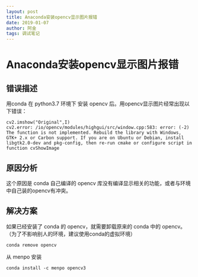 ```yaml
---
layout: post
title: Anaconda安装opencv显示图片报错
date: 2019-01-07
author: 阿金
tags: 调试笔记
---
```


# Anaconda安装opencv显示图片报错

 
## 错误描述

用conda 在 python3.7 环境下 安装 opencv 后。用opencv显示图片经常出现以下错误：

```Text
cv2.imshow("Original",I)
cv2.error: /io/opencv/modules/highgui/src/window.cpp:583: error: (-2) The function is not implemented. Rebuild the library with Windows, GTK+ 2.x or Carbon support. If you are on Ubuntu or Debian, install libgtk2.0-dev and pkg-config, then re-run cmake or configure script in function cvShowImage
```

## 原因分析

这个原因是 conda 自己编译的 opencv 库没有编译显示相关的功能，或者与环境中自己装的opencv有冲突。

## 解决方案

如果已经安装了 conda 的 opencv，就需要卸载原来的 conda 中的 opencv。（为了不影响别人的环境，建议使用conda的虚拟环境）

```Shell
conda remove opencv
```

从 menpo 安装

```Shell
conda install -c menpo opencv3
```